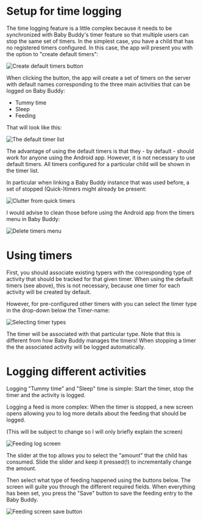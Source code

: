 # Setup for time logging

The time logging feature is a little complex because it needs to be
synchronized with Baby Buddy's timer feature so that multiple users can
stop the same set of timers. In the simplest case, you have
a child that has no registered timers configured. In this case, the app will
present you with the option to "create default timers":

![Create default timers button](images/timer_empty_list.png)

When clicking the button, the app will create a set of timers on the server
with default names corresponding to the three main activities that can be
logged on Baby Buddy:

- Tummy time
- Sleep
- Feeding

That will look like this:

![The default timer list](images/timer_default_timers.png)

The advantage of using the default timers is that they - by default - should
work for anyone using the Android app. However, it is not necessary to use
default timers. All timers configured for a particular child will be shown in
the timer list.

In particular when linking a Baby Buddy instance that was used
before, a set of stopped (Quick-)timers might already be present:

![Clutter from quick timers](images/timer_quicktimer_mess.png)

I would advise to clean those before using the Android app from the timers menu
in Baby Buddy:

![Delete timers menu](images/timer_delete_old_timers.png)

# Using timers

First, you should associate existing typers with the corresponding type of
activity that should be tracked for that given timer. When using the default
timers (see above), this is not necessary, because one timer for each activity
will be created by default.

However, for pre-configured other timers with you can select the timer type 
in the drop-down below the Timer-name:

![Selecting timer types](images/timer_select_default_timer.png)

The timer will be associated with that particular type. Note that this is
different from how Baby Buddy manages the timers! When stopping a timer the
the associated activity will be logged automatically.

# Logging different activities

Logging "Tummy time" and "Sleep" time is simple: Start the timer, stop the timer
and the activity is logged.

Logging a feed is more complex: When the timer is stopped, a new screen opens
allowing you to log more details about the feeding that should be logged.

(This will be subject to change so I will only briefly explain the screen)

![Feeding log screen](images/timer_feeding_screen.png)

The slider at the top allows you to select the "amount" that the child has 
consumed. Slide the slider and keep it pressed(!) to incrementally change the
amount.

Then select what type of feeding happened using the buttons below. The screen
will guite you through the different required fields. When everything has been
set, you press the "Save" button to save the feeding entry to the Baby Buddy.

![Feeding screen save button](images/timer_feeding_screen_final.png)
